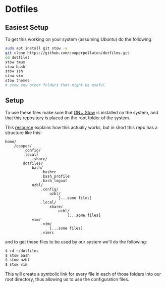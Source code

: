 # Dotfiles

## Easiest Setup

To get this working on your system (assuming Ubuntu) do the following:

```bash
sudo apt install git stow -y
git clone https://github.com/cooperpellaton/dotfiles.git
cd dotfiles
stow tmux
stow bash
stow ssh
stow vim
stow themes
# stow any other folders that might be useful
```





## Setup

To use these files make sure that [GNU Stow](https://www.gnu.org/software/stow/) is installed on the system, and that this repository is placed on the root folder of the system.

This [resource](http://brandon.invergo.net/news/2012-05-26-using-gnu-stow-to-manage-your-dotfiles.html) explains how this actually works, but in short this repo has a structure like this:

```text
home/
    /cooper/
        .config/
        .local/
            .share/
        dotfiles/
            bash/
                .bashrc
                .bash_profile
                .bash_logout
            uzbl/
                .config/
                    uzbl/
                        [...some files]
                .local/
                    share/
                        uzbl/
                            [...some files]
            vim/
                .vim/
                    [...some files]
                .vimrc
```

and to get these files to be used by our system we'll do the following:

```bash
$ cd ~/dotfiles
$ stow bash
$ stow uzbl
$ stow vim
```

This will create a symbolic link for every file in each of those folders into our root directory, thus allowing us to use the configuration files.